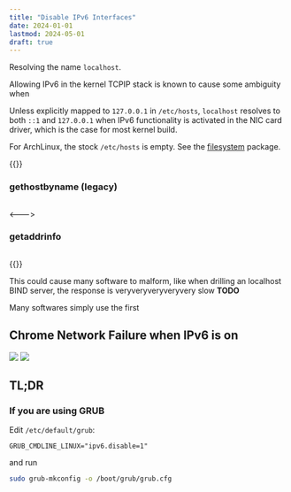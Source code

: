 ```yaml
---
title: "Disable IPv6 Interfaces"
date: 2024-01-01
lastmod: 2024-05-01
draft: true
---
```


Resolving the name `localhost`.

 Allowing IPv6 in the kernel TCPIP stack is known to cause some ambiguity when

Unless explicitly mapped to `127.0.0.1` in `/etc/hosts`, `localhost` resolves to both `::1` and `127.0.0.1` when IPv6 functionality is activated in the NIC card driver, which is the case for most kernel build.

For ArchLinux, the stock `/etc/hosts` is empty. See the [filesystem](https://archlinux.org/packages/core/any/filesystem/) package.

{{<columns>}}

### gethostbyname (legacy)

```c
```

<--->

### getaddrinfo

```c
```
{{</columns>}}


This could cause many software to malform, like when drilling an localhost BIND server, the response is veryveryveryveryvery  slow __TODO__

Many softwares simply use the first 

## Chrome Network Failure when IPv6 is on


![](./err_ec_chrome.png)
![](./err_ec_ipas.png)

## TL;DR

### If you are using GRUB

Edit `/etc/default/grub`:

```properties
GRUB_CMDLINE_LINUX="ipv6.disable=1"
```

and run 

```sh
sudo grub-mkconfig -o /boot/grub/grub.cfg
```

### 